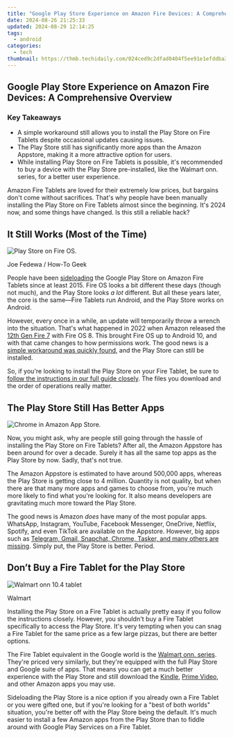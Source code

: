 ```yaml
---
title: "Google Play Store Experience on Amazon Fire Devices: A Comprehensive Overview"
date: 2024-08-26 21:25:33
updated: 2024-08-29 12:14:25
tags:
  - android
categories:
  - tech
thumbnail: https://thmb.techidaily.com/024ced9c2dfad0404f5ee91e1efddba3dce2978ade3e359fc80cf8eaccdc84ab.jpg
---
```


## Google Play Store Experience on Amazon Fire Devices: A Comprehensive Overview

### Key Takeaways

* A simple workaround still allows you to install the Play Store on Fire Tablets despite occasional updates causing issues.
* The Play Store still has significantly more apps than the Amazon Appstore, making it a more attractive option for users.
* While installing Play Store on Fire Tablets is possible, it's recommended to buy a device with the Play Store pre-installed, like the Walmart onn. series, for a better user experience.

 Amazon Fire Tablets are loved for their extremely low prices, but bargains don't come without sacrifices. That's why people have been manually installing the Play Store on Fire Tablets almost since the beginning. It's 2024 now, and some things have changed. Is this still a reliable hack?

##  It Still Works (Most of the Time)

![Play Store on Fire OS.](https://static1.howtogeekimages.com/wordpress/wp-content/uploads/2024/04/play-store-fire-os.jpg) 

Joe Fedewa / How-To Geek

 People have been [sideloading](https://screen-mirroring-recording.techidaily.com/a-comparison-of-best-linux-screenshare-utilities/) the Google Play Store on Amazon Fire Tablets since at least 2015\. Fire OS looks a bit different these days (though not much), and the Play Store looks _a lot_ different. But all these years later, the core is the same—Fire Tablets run Android, and the Play Store works on Android.

 However, every once in a while, an update will temporarily throw a wrench into the situation. That's what happened in 2022 when Amazon released the [12th Gen Fire 7](https://youtube-help.techidaily.com/new-professional-rapid-thumbnail-artistry-for-valorant-games/) with Fire OS 8\. This brought Fire OS up to Android 10, and with that came changes to how permissions work. The good news is a [simple workaround was quickly found](https://win-able.techidaily.com/1722996299548-solve-your-sea-of-thieves-stuck-on-launch-dilemma-today/), and the Play Store can still be installed.

 So, if you're looking to install the Play Store on your Fire Tablet, be sure to [follow the instructions in our full guide closely](https://android-location.techidaily.com/how-to-fake-gps-on-android-without-mock-location-for-your-honor-magic-v2-drfone-by-drfone-virtual/). The files you download and the order of operations really matter.

##  The Play Store Still Has Better Apps

![Chrome in Amazon App Store.](https://static1.howtogeekimages.com/wordpress/wp-content/uploads/2024/03/chrome-amazon.png) 

 Now, you might ask, why are people still going through the hassle of installing the Play Store on Fire Tablets? After all, the Amazon Appstore has been around for over a decade. Surely it has all the same top apps as the Play Store by now. Sadly, that's not true.

 The Amazon Appstore is estimated to have around 500,000 apps, whereas the Play Store is getting close to 4 million. Quantity is not quality, but when there are that many more apps and games to choose from, you're much more likely to find what you're looking for. It also means developers are gravitating much more toward the Play Store.

 The good news is Amazon _does_ have many of the most popular apps. WhatsApp, Instagram, YouTube, Facebook Messenger, OneDrive, Netflix, Spotify, and even TikTok are available on the Appstore. However, big apps such as [Telegram, Gmail, Snapchat, Chrome, Tasker, and many others are missing](https://tiktok-video-recordings.techidaily.com/in-2024-break-into-the-heart-of-a-tiktok-live-session/). Simply put, the Play Store is better. Period.

##  Don’t Buy a Fire Tablet for the Play Store

![Walmart onn 10.4 tablet](https://static1.howtogeekimages.com/wordpress/wp-content/uploads/2024/04/walmart-onn-10.jpg) 

Walmart

 Installing the Play Store on a Fire Tablet is actually pretty easy if you follow the instructions closely. However, you shouldn't buy a Fire Tablet specifically to access the Play Store. It's very tempting when you can snag a Fire Tablet for the same price as a few large pizzas, but there are better options.

 The Fire Tablet equivalent in the Google world is the [Walmart onn. series](https://www.walmart.com/browse/all-onn-/onn-tablets-laptops/3944%5F7838866%5F3004279%5F2376133%5F9728115). They're priced very similarly, but they're equipped with the full Play Store and Google suite of apps. That means you can get a much better experience with the Play Store and still download the [Kindle](https://www.anrdoezrs.net/links/3607085/type/dlg/sid/UUhtgUeUpU2002597/https://play.google.com/store/apps/details?id=com.amazon.kindle), [Prime Video](https://www.anrdoezrs.net/links/3607085/type/dlg/sid/UUhtgUeUpU2002597/https://play.google.com/store/apps/details?id=com.amazon.avod.thirdpartyclient), and other Amazon apps you may use. 

 Sideloading the Play Store is a nice option if you already own a Fire Tablet or you were gifted one, but if you're looking for a "best of both worlds" situation, you're better off with the Play Store being the default. It's much easier to install a few Amazon apps from the Play Store than to fiddle around with Google Play Services on a Fire Tablet.

<ins class="adsbygoogle"
     style="display:block"
     data-ad-format="autorelaxed"
     data-ad-client="ca-pub-7571918770474297"
     data-ad-slot="1223367746"></ins>



<ins class="adsbygoogle"
     style="display:block"
     data-ad-client="ca-pub-7571918770474297"
     data-ad-slot="8358498916"
     data-ad-format="auto"
     data-full-width-responsive="true"></ins>
